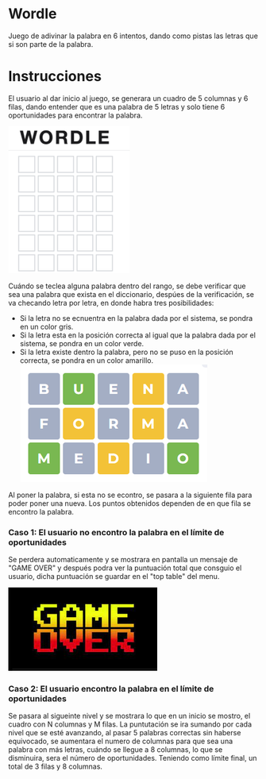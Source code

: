 # Wordle
Juego de adivinar la palabra en 6 intentos, dando como pistas las letras que si son parte de la palabra.

# Instrucciones
El usuario al dar inicio al juego, se generara un cuadro de 5 columnas y 6 filas, dando entender que es una palabra de 5 letras y solo tiene 6 oportunidades para encontrar la palabra.

![pantalla al inicio del juego!](docs/images/wordle.jpg "wordle")

Cuándo se teclea alguna palabra dentro del rango, se debe verificar que sea una palabra que exista en el diccionario, despúes de la verificación, se va checando letra por letra, en donde habra tres posibilidades:

- Si la letra no se ecnuentra en la palabra dada por el sistema, se pondra en un color gris.
- Si la letra esta en la posición correcta al igual que la palabra dada por el sistema, se pondra en un color verde.
- Si la letra existe dentro la palabra, pero no se puso en la posición correcta, se pondra en un color amarillo.
![Diferentes casos para las letras](docs/images/spanish-wordle-how-to-2.jpg)

Al poner la palabra, si esta no se econtro, se pasara a la siguiente fila para poder poner una nueva. Los puntos obtenidos dependen de en que fila se encontro la palabra.

### Caso 1: El usuario no encontro la palabra en el límite de oportunidades

Se perdera automaticamente y se mostrara en pantalla un mensaje de "GAME OVER" y después podra ver la puntuación total que consguio el usuario, dicha puntuación se guardar en el "top table" del menu.

![Mensaje GAME OVER](docs/images/descargar.jpg)

### Caso 2: El usuario encontro la palabra en el límite de oportunidades

Se pasara al sigueinte nivel y se mostrara lo que en un inicio se mostro, el cuadro con N columnas y M filas. La puntutación se ira sumando por cada nivel que se esté avanzando, al pasar 5 palabras correctas sin haberse equivocado, se aumentara el numero de columnas para que sea una palabra con más letras, cuándo se llegue a 8 columnas, lo que se disminuira, sera el número de oportunidades. Teniendo como límite final, un total de 3 filas y 8 columnas.